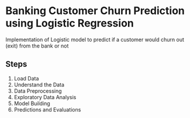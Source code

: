 # Banking Customer Churn Prediction using Logistic Regression

Implementation of Logistic model to predict if a customer would churn out (exit) from the bank or not
## Steps

1. Load Data
2. Understand the Data
3. Data Preprocessing
4. Exploratory Data Analysis
5. Model Building
6. Predictions and Evaluations
